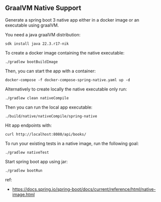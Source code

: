 ## GraalVM Native Support

Generate a spring boot 3 native app either in a docker image or an executable using graalVM.

You need a java graalVM distribution:
```shell
sdk install java 22.3.r17-nik
```

To create a docker image containing the native executable:
```shell
./gradlew bootBuildImage
```

Then, you can start the app with a container:
```shell
docker-compose -f docker-compose-spring-native.yaml up -d
```

Alternatively to create locally the native executable only run:
```shell
./gradlew clean nativeCompile
```

Then you can run the local app executable:
```shell
./build/native/nativeCompile/spring-native
```

Hit app endpoints with:
```shell
curl http://localhost:8080/api/books/
```

To run your existing tests in a native image, run the following goal:
```shell
./gradlew nativeTest
```

Start spring boot app using jar:
```shell
./gradlew bootRun
```

ref:
- https://docs.spring.io/spring-boot/docs/current/reference/html/native-image.html
